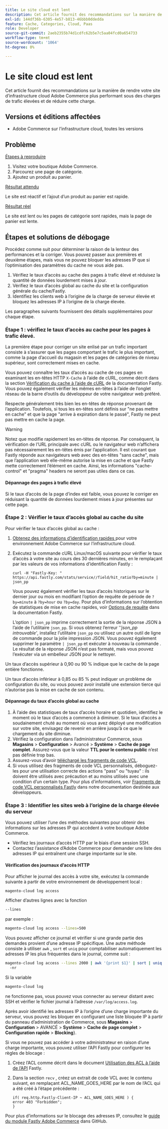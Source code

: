```yaml
---
title: Le site cloud est lent
description: Cet article fournit des recommandations sur la manière de rendre votre site d’infrastructure cloud Adobe Commerce plus performant sous des charges de trafic élevées et de réduire cette charge.
exl-id: 144df36b-6305-4e57-b813-46bbb0ddedda
feature: Cache, Categories, Cloud, Paas
role: Developer
source-git-commit: 2aeb2355b74d1cdfc62b5e7c5aa04fcd0a654733
workflow-type: tm+mt
source-wordcount: '1064'
ht-degree: 0%

---
```


# Le site cloud est lent

Cet article fournit des recommandations sur la manière de rendre votre site d’infrastructure cloud Adobe Commerce plus performant sous des charges de trafic élevées et de réduire cette charge.

## Versions et éditions affectées

* Adobe Commerce sur l’infrastructure cloud, toutes les versions

## Problème

<u>Étapes à reproduire</u>

1. Visitez votre boutique Adobe Commerce.
1. Parcourez une page de catégorie.
1. Ajoutez un produit au panier.

<u>Résultat attendu</u>

Le site est réactif et l’ajout d’un produit au panier est rapide.

<u>Résultat réel</u>

Le site est lent ou les pages de catégorie sont rapides, mais la page de panier est lente.

## Étapes et solutions de débogage

Procédez comme suit pour déterminer la raison de la lenteur des performances et la corriger. Vous pouvez passer aux premières et deuxième étapes, mais vous ne pouvez bloquer les adresses IP que si l’optimisation des paramètres du cache ne vous aide pas.

1. Vérifiez le taux d’accès au cache des pages à trafic élevé et réduisez la quantité de données lourdement mises à jour.
1. Vérifiez le taux d’accès global au cache du site et la configuration générale du cache/Fastly.
1. Identifiez les clients web à l’origine de la charge de serveur élevée et bloquez les adresses IP à l’origine de la charge élevée.

Les paragraphes suivants fournissent des détails supplémentaires pour chaque étape.

### Étape 1 : vérifiez le taux d’accès au cache pour les pages à trafic élevé.

La première étape pour corriger un site enlisé par un trafic important consiste à s’assurer que les pages comportant le trafic le plus important, comme la page d’accueil du magasin et les pages de catégories de niveau supérieur, sont correctement mises en cache.

Vous pouvez connaître les taux d’accès au cache de ces pages en examinant les en-têtes HTTP `X-Cache` à l’aide de cURL, comme décrit dans la section [Vérification du cache à l’aide de cURL](https://docs.fastly.com/guides/debugging/checking-cache#using-curl) de la documentation Fastly. Vous pouvez également vérifier les mêmes en-têtes à l’aide de l’onglet réseau de la barre d’outils du développeur de votre navigateur web préféré.

Respecte généralement très bien les en-têtes de réponse provenant de l’application. Toutefois, si tous les en-têtes sont définis sur &quot;ne pas mettre en cache&quot; et que la page &quot;arrive à expiration dans le passé&quot;, Fastly ne peut pas mettre en cache la page.

>[!WARNING]
>
>Notez que modifie rapidement les en-têtes de réponse. Par conséquent, la vérification de l’URL principale avec cURL ou le navigateur web n’affichera pas nécessairement les en-têtes émis par l’application. Il est courant que Fastly réponde aux navigateurs web avec des en-têtes &quot;sans cache&quot;, mais que l’application web elle-même autorise la mise en cache et que Fastly mette correctement l’élément en cache. Ainsi, les informations &quot;cache-control&quot; et &quot;pragma&quot; headers ne seront pas utiles dans ce cas.

#### Dépannage des pages à trafic élevé

Si le taux d’accès de la page d’index est faible, vous pouvez le corriger en réduisant la quantité de données lourdement mises à jour présentes sur cette page.

### Étape 2 : Vérifier le taux d’accès global au cache du site

Pour vérifier le taux d’accès global au cache :

1. [ Obtenez des informations d’identification rapides ](https://experienceleague.adobe.com/en/docs/commerce-cloud-service/user-guide/cdn/setup-fastly/fastly-configuration) pour votre environnement Adobe Commerce sur l’infrastructure cloud.
1. Exécutez la commande cURL Linux/macOS suivante pour vérifier le taux d’accès à votre site au cours des 30 dernières minutes, en le remplaçant par les valeurs de vos informations d’identification Fastly :

   `curl -H "Fastly-Key: " https://api.fastly.com/stats/service//field/hit_ratio?by=minute | json_pp`

   Vous pouvez également vérifier les taux d’accès historiques sur le dernier jour ou mois en modifiant l’option de requête de période de `?by=minute` à `?by=hour` ou `?by=day`. Pour plus d’informations sur l’obtention de statistiques de mise en cache rapides, voir [Options de requête](https://docs.fastly.com/api/stats#Query) dans la documentation Fastly.

   L’option `| json_pp` imprime correctement la sortie de la réponse JSON à l’aide de l’utilitaire `json_pp`. Si vous obtenez l’erreur &#39;_&#39;json\_pp introuvable&#39;_, installez l’utilitaire `json_pp` ou utilisez un autre outil de ligne de commande pour la jolie impression JSON. Vous pouvez également supprimer le paramètre `| json_pp` et exécuter à nouveau la commande . Le résultat de la réponse JSON n’est pas formaté, mais vous pouvez l’exécuter via un embelleur JSON pour le nettoyer.

Un taux d’accès supérieur à 0,90 ou 90 % indique que le cache de la page entière fonctionne.

Un taux d’accès inférieur à 0,85 ou 85 % peut indiquer un problème de configuration du site, ou vous pouvez avoir installé une extension tierce qui n’autorise pas la mise en cache de son contenu.

#### Dépannage du taux d’accès global au cache

1. À l’aide des statistiques de taux d’accès horaire et quotidien, identifiez le moment où le taux d’accès a commencé à diminuer. Si le taux d’accès a soudainement chuté au moment où vous avez déployé une modification sur votre site, envisagez de revenir en arrière jusqu’à ce que le chargement du site diminue.
1. Vérifiez la configuration dans l’administrateur Commerce, sous **Magasins** > **Configuration** > Avancé > **Système** > **Cache de page complet**. Assurez-vous que la valeur **TTL pour le contenu public** n’est pas définie trop bas.
1. Assurez-vous d’avoir [téléchargé les fragments de code VCL](https://experienceleague.adobe.com/en/docs/commerce-cloud-service/user-guide/cdn/setup-fastly/fastly-configuration#upload-vcl-snippets).
1. Si vous utilisez des fragments de code VCL personnalisés, déboguez-les pour une utilisation correcte des actions &quot;pass&quot; ou &quot;tuyau&quot; : ils doivent être utilisés avec précaution et au moins utilisés avec une condition d’un certain type. Pour plus d’informations, voir [Fragments de code VCL personnalisés Fastly](https://experienceleague.adobe.com/en/docs/commerce-cloud-service/user-guide/cdn/custom-vcl-snippets/fastly-vcl-custom-snippets) dans notre documentation destinée aux développeurs.

### Étape 3 : Identifier les sites web à l’origine de la charge élevée du serveur

Vous pouvez utiliser l’une des méthodes suivantes pour obtenir des informations sur les adresses IP qui accèdent à votre boutique Adobe Commerce.

* Vérifiez les journaux d’accès HTTP par le biais d’une session SSH.
* Contactez l’assistance d’Adobe Commerce pour demander une liste des adresses IP qui entraînent une charge importante sur le site.

#### Vérification des journaux d’accès HTTP

Pour afficher le journal des accès à votre site, exécutez la commande suivante à partir de votre environnement de développement local :

```bash
magento-cloud log access
```

Afficher d’autres lignes avec la fonction

```bash
--lines
```

par exemple :

```bash
magento-cloud log access --lines=500
```

Vous pouvez afficher ce journal et vérifier si une grande partie des demandes provient d’une adresse IP spécifique. Une autre méthode consiste à utiliser `awk` , `sort` et `uniq` pour comptabiliser automatiquement les adresses IP les plus fréquentes dans le journal, comme suit :

```bash
magento-cloud log access --lines 2000 | awk '{print $1}' | sort | uniq -c | sort
  -nr
```

Si la variable

```bash
magento-cloud log
```

ne fonctionne pas, vous pouvez vous connecter au serveur distant avec SSH et vérifier le fichier journal à l’adresse `/var/log/access.log`.

Après avoir identifié les adresses IP à l’origine d’une charge importante du serveur, vous pouvez les bloquer en configurant une liste bloquée IP à partir du panneau d’administration de Commerce, sous **Magasins** > **Configuration** > AVANCÉ > **Système** > **Cache de page complet** > **Configuration rapide** > **Blocking**&rbrace;.

Si vous ne pouvez pas accéder à votre administrateur en raison d’une charge importante, vous pouvez utiliser l’API Fastly pour configurer les règles de blocage :

1. Créez l’ACL comme décrit dans le document [Utilisation des ACL à l’aide de l’API](https://docs.fastly.com/guides/access-control-lists/working-with-acls-using-the-api) Fastly.
1. Dans la section `recv` , créez un extrait de code VCL avec le contenu suivant, en remplaçant ACL\_NAME\_GOES\_HERE par le nom de l’ACL qui a été créé à l’étape précédente :

   ```
   if( req.http.Fastly-Client-IP ~ ACL_NAME_GOES_HERE ) {
   error 403 "Forbidden";
   }
   ```

Pour plus d’informations sur le blocage des adresses IP, consultez le [guide du module Fastly Adobe Commerce](https://github.com/fastly/fastly-magento2/blob/master/Documentation/Guides/BLOCKING.md) dans GitHub.
